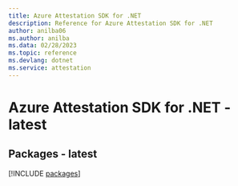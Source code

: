 ```yaml
---
title: Azure Attestation SDK for .NET
description: Reference for Azure Attestation SDK for .NET
author: anilba06
ms.author: anilba
ms.data: 02/28/2023
ms.topic: reference
ms.devlang: dotnet
ms.service: attestation
---
```

# Azure Attestation SDK for .NET - latest
## Packages - latest
[!INCLUDE [packages](attestation-index.md)]